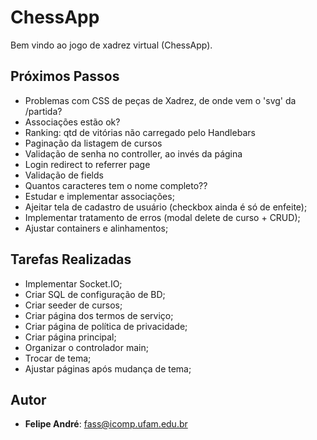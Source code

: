 # ChessApp

Bem vindo ao jogo de xadrez virtual (ChessApp).

## Próximos Passos

* Problemas com CSS de peças de Xadrez, de onde vem o 'svg' da /partida?
* Associações estão ok?
* Ranking: qtd de vitórias não carregado pelo Handlebars
* Paginação da listagem de cursos
* Validação de senha no controller, ao invés da página
* Login redirect to referrer page
* Validação de fields
* Quantos caracteres tem o nome completo??
* Estudar e implementar associações;
* Ajeitar tela de cadastro de usuário (checkbox ainda é só de enfeite);
* Implementar tratamento de erros (modal delete de curso + CRUD);
* Ajustar containers e alinhamentos;

## Tarefas Realizadas

* Implementar Socket.IO;
* Criar SQL de configuração de BD;
* Criar seeder de cursos;
* Criar página dos termos de serviço;
* Criar página de política de privacidade;
* Criar página principal;
* Organizar o controlador main;
* Trocar de tema;
* Ajustar páginas após mudança de tema;

## Autor

* **Felipe André**: [fass@icomp.ufam.edu.br](mailto:fass@icomp.ufam.edu.br)